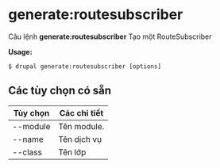 # generate:routesubscriber
Câu lệnh **generate:routesubscriber** Tạo một RouteSubscriber

**Usage:**
```
$ drupal generate:routesubscriber [options] 
```

## Các tùy chọn có sẵn
Tùy chọn | Các chi tiết
-------|-------------
--module | Tên module.
--name | Tên dịch vụ
--class | Tên lớp
